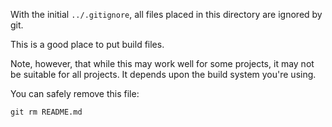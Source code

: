 With the initial `../.gitignore`, all files placed in this directory
are ignored by git.

This is a good place to put build files.

Note, however, that while this may work well for some projects, it may not be suitable for all projects.  It depends upon the build system you're using.

You can safely remove this file:

    git rm README.md

